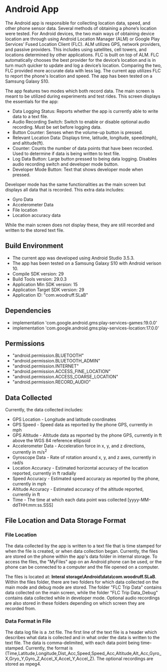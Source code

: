 # Android App
The Android app is responsible for collecting location data, speed, and other phone sensor data. Several methods of obtaining a 
phone’s location were tested. For Android devices, the two main ways of obtaining device location are through using 
Android Location Manager (ALM) or Google Play Services’ Fused Location Client (FLC). ALM utilizes GPS, network providers, and 
passive providers. This includes using satellites, cell towers, and locations determined by other applications. FLC is built on 
top of ALM. FLC automatically chooses the best provider for the device’s location and is in turn much quicker to update and log a 
device’s location. Comparing the two, FLC provided more accurate data with less lag. The current app utilizes FLC to report the 
phone's location and speed. The app has been tested on a Samsung Galaxy S10.

The app features two modes which both record data. The main screen is meant to be utilized during experiments and test rides. This
screen displays the essentials for the app:
- Data Logging Status: Reports whether the app is currently able to write data to a text file.
- Audio Recording Switch: Switch to enable or disable optional audio recording. Must be set before logging data.
- Button Counter: Senses when the volume-up button is pressed.
- Relevant Location Data: Displays time, latitude, longitude, speed(mph), and altitude(ft).
- Counter: Counts the number of data points that have been recorded. Used to determine if data is being written to text file.
- Log Data Button: Large button pressed to being data logging. Disables audio recording switch and developer mode button.
- Developer Mode Button: Text that shows developer mode when pressed.

Developer mode has the same functionalities as the main screen but displays all data that is recorded. This extra data includes:
- Gyro Data
- Accelerometer Data
- File location
- Location accuracy data

While the main screen does not display these, they are still recorded and written to the stored text file.

## Build Environment
- The current app was developed using Android Studio 3.5.3. 
- The app has been tested on a Samsung Galaxy S10 with Android verison 10.
- Compile SDK version: 29
- Build Tools version: 29.0.3
- Application Min SDK version: 15
- Application Target SDK version: 29
- Application ID: "com.woodruff.SLaB"

## Dependencies
- implementation 'com.google.android.gms:play-services-games:19.0.0'
- implementation 'com.google.android.gms:play-services-location:17.0.0'

## Permissions
- "android.permission.BLUETOOTH"
- "android.permission.BLUETOOTH_ADMIN"
- "android.permission.INTERNET"
- "android.permission.ACCESS_FINE_LOCATION"
- "android.permission.ACCESS_COARSE_LOCATION"
- "android.permission.RECORD_AUDIO"

## Data Collected
Currently, the data collected includes:
- GPS Location - Longitude and latitude coordinates
- GPS Speed - Speed data as reported by the phone GPS, currently in mph
- GPS Altitude - Altitude data as reported by the phone GPS, currently in ft above the WGS 84 reference ellipsoid
- Accelerometer Data - Acceleration force in x, y, and z directions, currently in m/s<sup>2</sup>
- Gyroscope Data - Rate of rotation around x, y, and z axes, currently in rad/s
- Location Accuracy - Estimated horizontal accuracy of the location reported, currently in ft radially
- Speed Accuracy - Estimated speed accuracy as reported by the phone, currently in mph
- Altitude Accuracy - Estimated accuracy of the altitude reported, currently in ft
- Time - The time at which each data point was collected [yyyy-MM-ddTHH:mm:ss.SSS]

## File Location and Data Storage Format 
### File Location
The data collected by the app is written to a text file that is time stamped for when the file is created, or when data collection began.
Currently, the files are stored on the phone within the app's data folder in internal storage. To access the files, the "MyFiles" app on an Android phone 
can be used, or the phone can be connected to a computer and the file opened on a computer.

The files is located at: **Interal storage\Android\data\com.woodruff.SLaB**. Within the files folder, there are two folders for 
which data collected on the main mode and debug mode are stored. The folder "FLC Trip Data" contains data collected on the main screen,
while the folder "FLC Trip Data_Debug" contains data collected while in developer mode. Optional audio recordings are also stored
in these folders depending on which screen they are recorded from.

### Data Format in File
The data log file is a .txt file. The first line of the text file is a header which describes what data is collected and in what 
order the data is written to the text file. The data is comma-delimited, with each data point being time-stamped. Currently, 
the format is (Time,Latitude,Longitude,Dist_Acc,Speed,Speed_Acc,Altitude,Alt_Acc,Gyro_X,Gryo_Y,Gyro_Z,Accel_X,Accel_Y,Accel_Z).
The optional recordings are stored as mpeg4.
